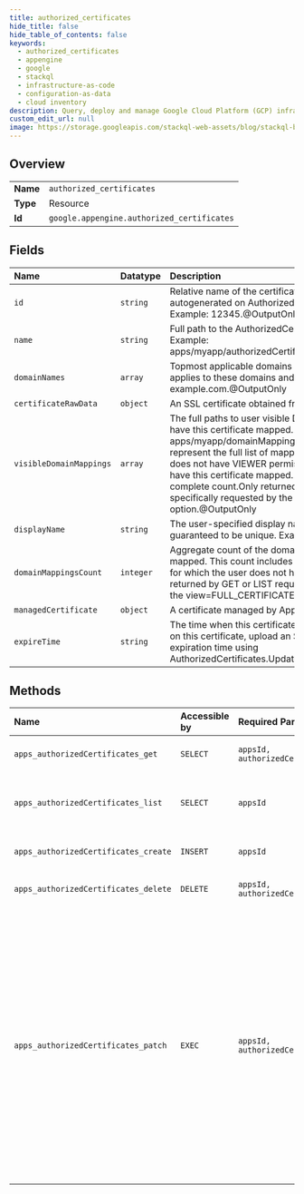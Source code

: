 ```yaml
---
title: authorized_certificates
hide_title: false
hide_table_of_contents: false
keywords:
  - authorized_certificates
  - appengine
  - google    
  - stackql
  - infrastructure-as-code
  - configuration-as-data
  - cloud inventory
description: Query, deploy and manage Google Cloud Platform (GCP) infrastructure and resources using SQL
custom_edit_url: null
image: https://storage.googleapis.com/stackql-web-assets/blog/stackql-blog-post-featured-image.png
---
```

  
    

## Overview
<table><tbody>
<tr><td><b>Name</b></td><td><code>authorized_certificates</code></td></tr>
<tr><td><b>Type</b></td><td>Resource</td></tr>
<tr><td><b>Id</b></td><td><code>google.appengine.authorized_certificates</code></td></tr>
</tbody></table>

## Fields
| Name | Datatype | Description |
|:-----|:---------|:------------|
| `id` | `string` | Relative name of the certificate. This is a unique value autogenerated on AuthorizedCertificate resource creation. Example: 12345.@OutputOnly |
| `name` | `string` | Full path to the AuthorizedCertificate resource in the API. Example: apps/myapp/authorizedCertificates/12345.@OutputOnly |
| `domainNames` | `array` | Topmost applicable domains of this certificate. This certificate applies to these domains and their subdomains. Example: example.com.@OutputOnly |
| `certificateRawData` | `object` | An SSL certificate obtained from a certificate authority. |
| `visibleDomainMappings` | `array` | The full paths to user visible Domain Mapping resources that have this certificate mapped. Example: apps/myapp/domainMappings/example.com.This may not represent the full list of mapped domain mappings if the user does not have VIEWER permissions on all of the applications that have this certificate mapped. See domain_mappings_count for a complete count.Only returned by GET or LIST requests when specifically requested by the view=FULL_CERTIFICATE option.@OutputOnly |
| `displayName` | `string` | The user-specified display name of the certificate. This is not guaranteed to be unique. Example: My Certificate. |
| `domainMappingsCount` | `integer` | Aggregate count of the domain mappings with this certificate mapped. This count includes domain mappings on applications for which the user does not have VIEWER permissions.Only returned by GET or LIST requests when specifically requested by the view=FULL_CERTIFICATE option.@OutputOnly |
| `managedCertificate` | `object` | A certificate managed by App Engine. |
| `expireTime` | `string` | The time when this certificate expires. To update the renewal time on this certificate, upload an SSL certificate with a different expiration time using AuthorizedCertificates.UpdateAuthorizedCertificate.@OutputOnly |
## Methods
| Name | Accessible by | Required Params | Description |
|:-----|:--------------|:----------------|:------------|
| `apps_authorizedCertificates_get` | `SELECT` | `appsId, authorizedCertificatesId` | Gets the specified SSL certificate. |
| `apps_authorizedCertificates_list` | `SELECT` | `appsId` | Lists all SSL certificates the user is authorized to administer. |
| `apps_authorizedCertificates_create` | `INSERT` | `appsId` | Uploads the specified SSL certificate. |
| `apps_authorizedCertificates_delete` | `DELETE` | `appsId, authorizedCertificatesId` | Deletes the specified SSL certificate. |
| `apps_authorizedCertificates_patch` | `EXEC` | `appsId, authorizedCertificatesId` | Updates the specified SSL certificate. To renew a certificate and maintain its existing domain mappings, update certificate_data with a new certificate. The new certificate must be applicable to the same domains as the original certificate. The certificate display_name may also be updated. |
